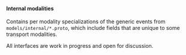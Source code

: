 #### Internal modalities

Contains per modality specializations of the generic events from 
`models/internal/*.proto`, which include fields that are unique to 
some transport modalities.

All interfaces are work in progress and open for discussion.